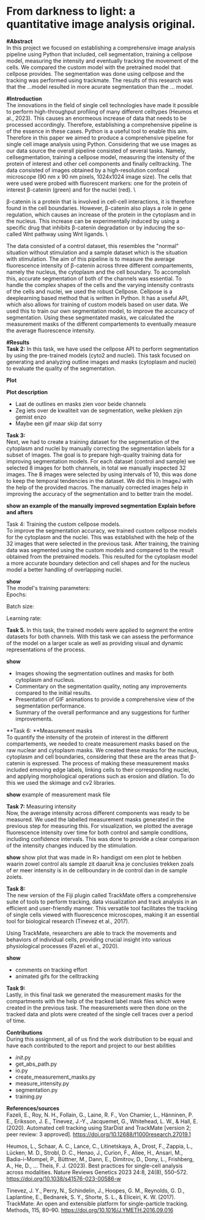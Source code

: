 # From darkness to light: a quantitative image analysis original. 

**#Abstract**\
In this project we focused on establishing a comprehensive image analysis pipeline using Python that included, cell segmentation, training a cellpose model, measuring the intensity and eventually tracking the movement of the cells. We compared the custom model with the pretrained model that cellpose provides. The segmentation was done using cellpose and the tracking was performed using trackmate. The results of this research was that the ...model resulted in more acurate segmentation than the ... model. 

**#Introduction**\
The innovations in the field of single cell technologies have made it possible to perform high-throughput profiling of many different celltypes (Heumos et al., 2023). This causes an enormeous increase of data that needs to be processed accordingly. Therefore, establishing a comprehensive pipeline is of the essence in these cases. Python is a useful tool to enable this aim. Therefore in this paper we aimed to produce a comprehensive pipeline for single cell image analysis using Python. Considering that we use images as our data source the overall pipeline consisted of several tasks. Namely, cellsegmentation, training a cellpose model, measuring the intensity of the protein of interest and other cell components and finally celltracking. The data consisted of images obtained by a high-resolution confocal microscope (90 nm x 90 nm pixels, 1024x1024 image size). The cells that were used were probed with fluorescent markers: one for the protein of interest β-catenin (green) and for the nuclei (red). \

β-catenin is a protein that is involved in cell-cell interactions, it is therefore found in the cell boundaries. However, β-catenin also plays a role in gene regulation, which causes an increase of the protein in the cytoplasm and in the nucleus. This increase can be experimentally induced by using a specific drug that inhibits β-catenin degradation or by inducing the so-called Wnt pathway using Wnt ligands. \

The data consisted of a control dataset, this resembles the "normal" situation without stimulation and a sample dataset which is the situation with stimulation. The aim of this pipeline is to measure the average fluorescence intensity of β-catenin across three different compartements, namely the nucleus, the cytoplasm and the cell boundary. To accomplish this, accurate segmentation of both of the channels was essential. To handle the complex shapes of the cells and the varying intensity contrasts of the cells and nuclei, we used the robust Cellpose. Cellpose is a deeplearning based method that is written in Python. It has a useful API, which also allows for training of custom models based on user data. We used this to train our own segmentation model, to improve the accuracy of segmentation. Using these segmentated masks, we calculated the measurement masks of the different compartements to eventually measure the average fluorescence intensity. 

**#Results**\
**Task 2:** In this task, we have used the cellpose API to perform segmentation by using the pre-trained models (cyto2 and nuclei). This task focused on generating and analyzing outline images and masks (cytoplasm and nuclei) to evaluate the quality of the segmentation.

**Plot**

**Plot description**
-	Laat de outlines en masks zien voor beide channels
-	Zeg iets over de kwaliteit van de segmentation, welke plekken zijn gemist enzo
-	Maybe een gif maar skip dat sorry

**Task 3:** <br /> Next, we had to create a training dataset for the segmentation of the cytoplasm and nuclei by manually correcting the segmentation labels for a subset of images. The goal is to prepare high-quality training data for improving segmentation models. For each dataset (control and sample) we selected 8 images for both channels, in total we manually inspected 32 images. The 8 images were selected by using intervals of 10, this was done to keep the temporal tendencies in the dataset. We did this in ImageJ with the help of the provided macros. The manually corrected images help in improving the accuracy of the segmentation and to better train the model.

**show an example of the manually improved segmentation**
**Explain before and afters**

Task 4: Training the custom cellpose models. <br />
To improve the segmentation accuracy, we trained custom cellpose models for the cytoplasm and the nuclei. This was established with the help of the 32 images that were selected in the previous task.
After training, the training data was segmented using the custom models and compared to the result obtained from the pretrained models. This resulted for the cytoplasm model a more accurate boundary detection and cell shapes and for the nucleus model a better handling of overlapping nuclei.

**show** <br />
The model's training parameters:<br />
Epochs: 

Batch size: 

Learning rate: 


**Task 5.** In this task, the trained models were applied to segment the entire datasets for both channels. With this task we can assess the performance of the model on a larger scale as well as providing visual and dynamic representations of the process.

**show**
  - Images showing the segmentation outlines and masks for both cytoplasm and nucleus.
  - Commentary on the segmentation quality, noting any improvements compared to the initial results.
  - Presentation of GIF animations to provide a comprehensive view of the segmentation performance.
  - Summary of the overall performance and any suggestions for further improvements.


**Task 6: **Measurement masks <br />
To quantify the intensity of the protein of interest in the different compartements, we needed to create measurement masks based on the raw nuclear and cytoplasm masks. We created these masks for the nucleus, cytoplasm and cell boundaries, considering that these are the areas that β-catenin is expressed. The process of making these measurement masks included emoving edge labels, linking cells to their corresponding nuclei, and applying morphological operations such as erosion and dilation. To do this we used the skimage and cv2 libraries. <br />

**show**
example of measurement mask file


**Task 7:** Measuring intensity <br />
Now, the average intensity across different components was ready to be measured. We used the labelled measurement masks generated in the previous step for measuring this. 
For visualization, we plotted the average fluorescence intensity over time for both control and sample conditions, including confidence intervals. This was done to provide a clear comparison of the intensity changes induced by the stimulation. <br />

**show**
show plot that was made in R> handigst om een plot te hebben waarin zowel control als sample zit daaruit kna je conclusies trekken zoals of er meer intensity is in de cellboundary in de control dan in de sample zoiets. 

**Task 8:** <br /> The new version of the Fiji plugin called TrackMate offers a comprehensive suite of tools to perform tracking, data visualization and track analysis in an efficient and user-friendly manner. This versatile tool facilitates the tracking of single cells viewed with fluorescence microscopes, making it an essential tool for biological research  (Tinevez et al., 2017).

Using TrackMate, researchers are able to track the movements and behaviors of individual cells, providing crucial insight into various physiological processes (Fazeli et al., 2020).

**show**
- comments on tracking effort
- animated gifs for the celltracking
  
**Task 9:** <br /> Lastly, in this final task we generated the measurement masks for the compartments with the help of the tracked label mask files which were created in the previous task. The measurements were then done on the tracked data and plots were created of the single cell traces over a period of time.

**Contributions** <br /> During this assignment, all of us find the work distribution to be equal and have each contributed to the report and project to our best abilities

- _init_.py
- get_abs_path.py
- io.py
- create_measurement_masks.py
- measure_intensity.py
- segmentation.py
- training.py

**References/sources** <br /> Fazeli, E., Roy, N. H., Follain, G., Laine, R. F., Von Chamier, L., Hänninen, P. E., Eriksson, J. E., Tinevez, J.-Y., Jacquemet, G., Whitehead, L. W., & Hall, E. (2020). Automated cell tracking using StarDist and TrackMate [version 2; peer review: 3 approved]. https://doi.org/10.12688/f1000research.27019.1

Heumos, L., Schaar, A. C., Lance, C., Litinetskaya, A., Drost, F., Zappia, L., Lücken, M. D., Strobl, D. C., Henao, J., Curion, F., Aliee, H., Ansari, M., Badia-i-Mompel, P., Büttner, M., Dann, E., Dimitrov, D., Dony, L., Frishberg, A., He, D., … Theis, F. J. (2023). Best practices for single-cell analysis across modalities. Nature Reviews Genetics 2023 24:8, 24(8), 550–572. https://doi.org/10.1038/s41576-023-00586-w

Tinevez, J. Y., Perry, N., Schindelin, J., Hoopes, G. M., Reynolds, G. D., Laplantine, E., Bednarek, S. Y., Shorte, S. L., & Eliceiri, K. W. (2017). TrackMate: An open and extensible platform for single-particle tracking. Methods, 115, 80–90. https://doi.org/10.1016/J.YMETH.2016.09.016
